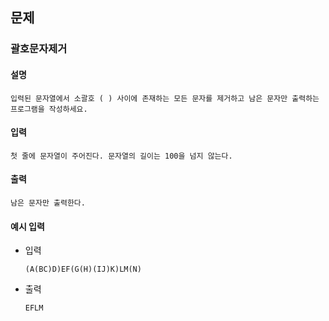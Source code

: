 ## 문제

### 괄호문자제거

#### 설명
```
입력된 문자열에서 소괄호 ( ) 사이에 존재하는 모든 문자를 제거하고 남은 문자만 출력하는 프로그램을 작성하세요.
```

#### 입력
```
첫 줄에 문자열이 주어진다. 문자열의 길이는 100을 넘지 않는다.
```

#### 출력
```
남은 문자만 출력한다.
```

#### 예시 입력
- 입력
    ```
    (A(BC)D)EF(G(H)(IJ)K)LM(N)
    ```
- 출력
    ```
    EFLM
    ```
